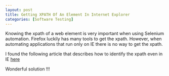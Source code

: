 ```yaml
---
layout: post
title: Getting XPATH Of An Element In Internet Explorer
categories: [Software Testing]
---
```


Knowing the xpath of a web element is very important when using Selenium automation.
Firefox luckily has many tools to get the xpath. However, when automating applications that run only on IE
there is no way to get the xpath.

I found the following article that describes how to identify the xpath even in IE 
[here](http://functionaltestautomation.blogspot.in/2008/12/xpath-in-internet-explorer.html)

Wonderful solution !!!